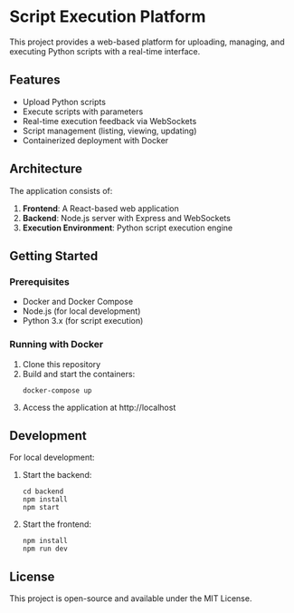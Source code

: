 
# Script Execution Platform

This project provides a web-based platform for uploading, managing, and executing Python scripts with a real-time interface.

## Features

- Upload Python scripts
- Execute scripts with parameters
- Real-time execution feedback via WebSockets
- Script management (listing, viewing, updating)
- Containerized deployment with Docker

## Architecture

The application consists of:

1. **Frontend**: A React-based web application
2. **Backend**: Node.js server with Express and WebSockets
3. **Execution Environment**: Python script execution engine

## Getting Started

### Prerequisites

- Docker and Docker Compose
- Node.js (for local development)
- Python 3.x (for script execution)

### Running with Docker

1. Clone this repository
2. Build and start the containers:
   ```
   docker-compose up
   ```
3. Access the application at http://localhost

## Development

For local development:

1. Start the backend:
   ```
   cd backend
   npm install
   npm start
   ```

2. Start the frontend:
   ```
   npm install
   npm run dev
   ```

## License

This project is open-source and available under the MIT License.
